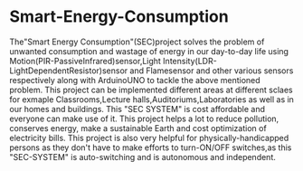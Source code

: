 # Smart-Energy-Consumption
The"Smart Energy Consumption"(SEC)project solves the problem of unwanted consumption and wastage of energy in our day-to-day life using Motion(PIR-PassiveInfrared)sensor,Light Intensity(LDR-LightDependentResistor)sensor and Flamesensor and other various sensors respectively along with ArduinoUNO to tackle the above mentioned problem.
This project can be implemented different areas at different sclaes for exmaple Classrooms,Lecture halls,Auditoriums,Laboratories as well as in our homes and buildings.
This "SEC SYSTEM" is cost affordable and everyone can make use of it. 
This project helps a lot to reduce pollution, conserves energy, make a sustainable Earth and cost optimization of electricity bills. 
This project is also very helpful for physically-handicapped persons as they don't have to make efforts to turn-ON/OFF switches,as this "SEC-SYSTEM" is auto-switching and is autonomous and independent.
